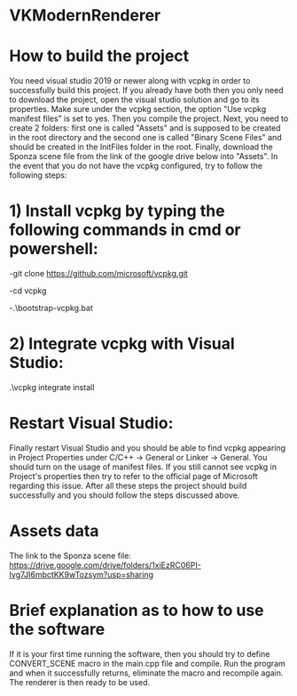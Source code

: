 # VKModernRenderer
 
# How to build the project
You need visual studio 2019 or newer along with vcpkg in order to successfully build this project. If you already have both then you only need to download the project, open the visual studio solution and go to its properties. Make sure under the vcpkg section, the option "Use vcpkg manifest files" is set to yes. Then you compile the project. Next, you need to create 2 folders: first one is called "Assets" and is supposed to be created in the root directory and the second one is called "Binary Scene Files" and should be created in the InitFiles folder in the root. Finally, download the Sponza scene file from the link of the google drive below into "Assets". In the event that you do not have the vcpkg configured, try to follow the following steps:

# 1) Install vcpkg by typing the following commands in cmd or powershell:

-git clone https://github.com/microsoft/vcpkg.git  

-cd vcpkg  

-.\bootstrap-vcpkg.bat

# 2) Integrate vcpkg with Visual Studio:  

.\vcpkg integrate install

# Restart Visual Studio:

Finally restart Visual Studio and you should be able to find vcpkg appearing in Project Properties under C/C++ -> General or Linker -> General. You should turn on the usage of manifest files. If you still cannot see vcpkg in Project's properties then try to refer to the official page of Microsoft regarding this issue. After all these steps the project should build successfully and you should follow the steps discussed above.

# Assets data

The link to the Sponza scene file: https://drive.google.com/drive/folders/1xiEzRC06PI-Ivg7JI6mbctKK9wTozsym?usp=sharing


# Brief explanation as to how to use the software

If it is your first time running the software, then you should try to define CONVERT_SCENE macro in the main.cpp file and compile. Run the program and when it successfully returns, eliminate the macro and recompile again. The renderer is then ready to be used. 



